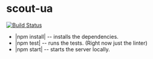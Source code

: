 # scout-ua

[![Build Status](https://travis-ci.org/MozScout/scout-ua.svg?branch=master)](https://travis-ci.org/MozScout/scout-ua)


* |npm install| -- installs the dependencies.
* |npm test| -- runs the tests.  (Right now just the linter)
* |npm start| -- starts the server locally.
